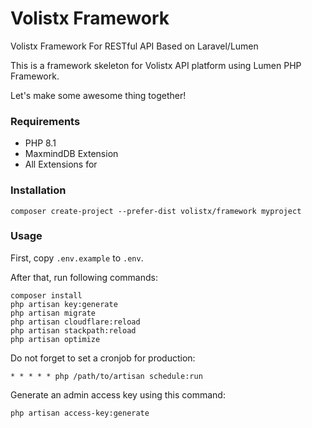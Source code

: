 # Volistx Framework
Volistx Framework For RESTful API Based on Laravel/Lumen

This is a framework skeleton for Volistx API platform using Lumen PHP Framework.

Let's make some awesome thing together!

### Requirements
- PHP 8.1
- MaxmindDB Extension
- All Extensions for 

### Installation
```
composer create-project --prefer-dist volistx/framework myproject
```

### Usage
First, copy `.env.example` to `.env`.

After that, run following commands:

```
composer install
php artisan key:generate
php artisan migrate
php artisan cloudflare:reload
php artisan stackpath:reload
php artisan optimize
```

Do not forget to set a cronjob for production:
```
* * * * * php /path/to/artisan schedule:run
```

Generate an admin access key using this command:
```
php artisan access-key:generate
```

